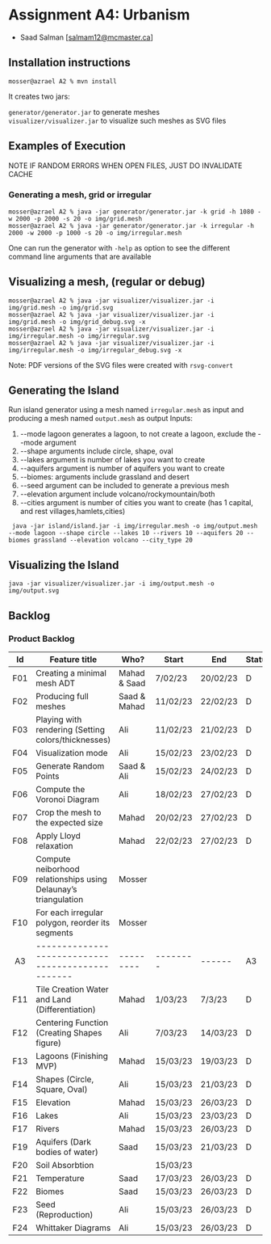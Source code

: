 # Assignment A4: Urbanism

-   Saad Salman [salmam12@mcmaster.ca]


## Installation instructions

```
mosser@azrael A2 % mvn install
```

It creates two jars:

`generator/generator.jar` to generate meshes  
`visualizer/visualizer.jar` to visualize such meshes as SVG files

## Examples of Execution
NOTE IF RANDOM ERRORS WHEN OPEN FILES, JUST DO INVALIDATE CACHE

### Generating a mesh, grid or irregular

```
mosser@azrael A2 % java -jar generator/generator.jar -k grid -h 1080 -w 2000 -p 2000 -s 20 -o img/grid.mesh
mosser@azrael A2 % java -jar generator/generator.jar -k irregular -h 2000 -w 2000 -p 1000 -s 20 -o img/irregular.mesh
```

One can run the generator with `-help` as option to see the different command line arguments that are available

## Visualizing a mesh, (regular or debug)

```
mosser@azrael A2 % java -jar visualizer/visualizer.jar -i img/grid.mesh -o img/grid.svg
mosser@azrael A2 % java -jar visualizer/visualizer.jar -i img/grid.mesh -o img/grid_debug.svg -x
mosser@azrael A2 % java -jar visualizer/visualizer.jar -i img/irregular.mesh -o img/irregular.svg
mosser@azrael A2 % java -jar visualizer/visualizer.jar -i img/irregular.mesh -o img/irregular_debug.svg -x
```

Note: PDF versions of the SVG files were created with `rsvg-convert`

## Generating the Island

Run island generator using a mesh named `irregular.mesh` as input and producing a mesh named `output.mesh` as output
Inputs:

1. --mode lagoon generates a lagoon, to not create a lagoon, exclude the --mode argument
2. --shape arguments include circle, shape, oval
3. --lakes argument is number of lakes you want to create
4. --aquifers argument is number of aquifers you want to create
5. --biomes: arguments include grassland and desert
6. --seed argument can be included to generate a previous mesh
7. --elevation argument include volcano/rockymountain/both
8. --cities argument is number of cities you want to create (has 1 capital, and rest villages,hamlets,cities)

```
 java -jar island/island.jar -i img/irregular.mesh -o img/output.mesh --mode lagoon --shape circle --lakes 10 --rivers 10 --aquifers 20 --biomes grassland --elevation volcano --city_type 20
```

## Visualizing the Island

```
java -jar visualizer/visualizer.jar -i img/output.mesh -o img/output.svg
```

## Backlog

### Product Backlog

| Id  | Feature title                                                   | Who?         | Start    | End      | Status |
| :-: | --------------------------------------------------------------- | ------------ | -------- | -------- | ------ |
| F01 | Creating a minimal mesh ADT                                     | Mahad & Saad | 7/02/23  | 20/02/23 | D      |
| F02 | Producing full meshes                                           | Saad & Mahad | 11/02/23 | 22/02/23 | D      |
| F03 | Playing with rendering (Setting colors/thicknesses)             | Ali          | 11/02/23 | 21/02/23 | D      |
| F04 | Visualization mode                                              | Ali          | 15/02/23 | 23/02/23 | D      |
| F05 | Generate Random Points                                          | Saad & Ali   | 15/02/23 | 24/02/23 | D      |
| F06 | Compute the Voronoi Diagram                                     | Ali          | 18/02/23 | 27/02/23 | D      |
| F07 | Crop the mesh to the expected size                              | Mahad        | 20/02/23 | 27/02/23 | D      |
| F08 | Apply Lloyd relaxation                                          | Mahad        | 22/02/23 | 27/02/23 | D      |
| F09 | Compute neiborhood relationships using Delaunay’s triangulation | Mosser       |          |          |        |
| F10 | For each irregular polygon, reorder its segments                | Mosser       |          |          |        |
| A3  | -------------------------------------------------               | ---------    | -------- | ------   | A3     |
| F11 | Tile Creation Water and Land (Differentiation)                  | Mahad        | 1/03/23  | 7/3/23   | D      |
| F12 | Centering Function (Creating Shapes figure)                     | Ali          | 7/03/23  | 14/03/23 | D      |
| F13 | Lagoons (Finishing MVP)                                         | Mahad        | 15/03/23 | 19/03/23 | D      |
| F14 | Shapes (Circle, Square, Oval)                                   | Ali          | 15/03/23 | 21/03/23 | D      |
| F15 | Elevation                                                       | Mahad        | 15/03/23 | 26/03/23 | D      |
| F16 | Lakes                                                           | Ali          | 15/03/23 | 23/03/23 | D      |
| F17 | Rivers                                                          | Mahad        | 15/03/23 | 26/03/23 | D      |
| F19 | Aquifers (Dark bodies of water)                                 | Saad         | 15/03/23 | 21/03/23 | D      |
| F20 | Soil Absorbtion                                                 |              | 15/03/23 |          |        |
| F21 | Temperature                                                     | Saad         | 17/03/23 | 26/03/23 | D      |
| F22 | Biomes                                                          | Saad         | 15/03/23 | 26/03/23 | D      |
| F23 | Seed (Reproduction)                                             | Ali          | 15/03/23 | 26/03/23 | D      |
| F24 | Whittaker Diagrams                                              | Ali          | 15/03/23 | 26/03/23 | D      |

